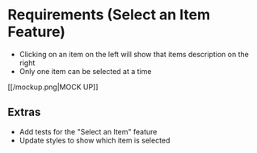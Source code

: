 # Requirements (Select an Item Feature)

- Clicking on an item on the left will show that items description on the right
- Only one item can be selected at a time

[[/mockup.png|MOCK UP]]

## Extras

- Add tests for the "Select an Item" feature
- Update styles to show which item is selected
